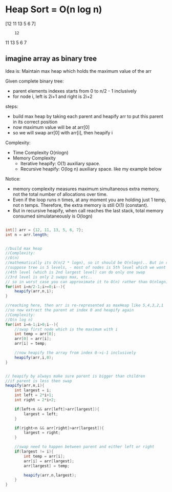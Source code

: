 # Heap Sort = O(n log n)


[12 11 13 5 6 7]

        12
  11         13
5    6     7

## imagine array as binary tree

Idea is:
Maintain max heap which holds the maximum value of the arr

Given complete binary tree:
- parent elements indexes starts from 0 to n/2 - 1  inclusively
- for node i, left is 2i+1 and right is 2i+2

steps:
- build max heap by taking each parent and heapify arr to put this parent in its correct position
- now maximum value will be at arr[0]
- so we will swap arr[0] with arr[i], then heapify i 


Complexity:
- Time Complexity O(nlogn)
- Memory Complexity 
    - Iterative heapify: O(1) auxiliary space.
    - Recursive heapify: O(log n) auxiliary space. like my example below

Notice:
- memory complexity measures maximum simultaneous extra memory, not the total number of allocations over time.
- Even if the loop runs n times, at any moment you are holding just 1 temp, not n temps.
Therefore, the extra memory is still O(1) (constant).
- But in recursive heapify, when call reaches the last stack, total memory consumed simulataneously is O(logn)



```java

int[] arr = {12, 11, 13, 5, 6, 7};
int n = arr.length;


//build max heap
//Complexity:
//O(n)
//mathematically its O(n/2 * logn), so it should be O(nlogn).. But in reality, building the heap is only O(n)
//suppose tree is 5 levels, - most of nodes is 5th level which we wont even traverse 
//4th level (which is 2nd largest level) can do only one swap
//3rd level is only 2 swaps max, etc.. 
// so in worst case you can approximate it to O(n) rather than O(nlogn)
for(int i=n/2-1;i>=0;i--){
    heapify(arr,n,i);
}

//reaching here, then arr is re-represented as maxHeap like 5,4,3,2,1
//so now extract the parent at index 0 and heapify again 
//Complexity:
//O(n log n)
for(int i=n-1;i>0;i--){
    //swap first node which is the maximum with i
    int temp = arr[0];
    arr[0] = arr[i];
    arr[i] = temp;

    //now heapify the array from index 0->i-1 inclusively
    heapify(arr,i,0); 
}


// heapify by always make sure parent is bigger than children
//if parent is less then swap
heapify(arr,n,i){
    int largest = i;
    int left = 2*i+1;
    int right = 2*i+2;

    if(left<n && arr[left]>arr[largest]){
        largest = left;
    }

    if(right<n && arr[right]>arr[largest]){
        largest = right;
    }

    //swap need to happen between parent and either left or right
    if(largest != i){
        int temp = arr[i];
        arr[i] = arr[largest];
        arr[largest] = temp;

        heapify(arr,n,largest);
    }
}

```